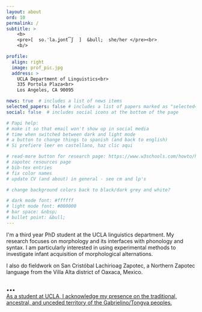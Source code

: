 ```yaml
---
layout: about
ord: 10
permalink: /
subtitle: >
    <b>
    <pre>[  so.ˈla.ʝont͡ʃ  ]  &bull;  she/her </pre><br>
    <b/>

profile:
  align: right
  image: prof_pic.jpg
  address: >
    UCLA Department of Linguistics<br>
    335 Portola Plaza<br>
    Los Angeles, CA 90095

news: true  # includes a list of news items
selected_papers: false # includes a list of papers marked as "selected={true}"
social: false  # includes social icons at the bottom of the page

# Papi help:
# make it so that email won't show up in social media
# time when switched between dark and light mode
# a button to change things to spanish (and back to english)
# Si prefiere leer en castellano, haz clic aqui

# read-more button for research page: https://www.w3schools.com/howto/howto_js_read_more.asp
# zapotec resources page
# bib-tex entries
# fix color names
# update CV (and about) in general - see cm and lp's

# change background colors back to black/dark grey and white?

# dark mode font: #ffffff
# light mode font: #000000
# bar space: &nbsp;
# bullet point: &bull;
---
```

I'm a third year PhD student at the UCLA linguistics department. My research focuses on morphology and its interfaces with phonology and syntax. I am particularly interested in using experimental methods to investigate infant acquisition of morphological alternations.

I also do fieldwork on San Cristóbal Lachirioag Zapotec, a Northern Zapotec language from the Villa Alta district of Oaxaca, Mexico.


<p style="text-align:left;padding-top:1rem"> &bull;&bull;&bull;<br>
<a href="https://equity.ucla.edu/know/resources-on-native-american-and-indigenous-affairs/" target="_new">As a student at UCLA, I acknowledge my presence on the traditional, ancestral, and unceded territory of the Gabrielino/Tongva peoples.</a></p>
